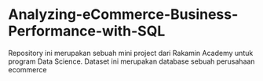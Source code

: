 # Analyzing-eCommerce-Business-Performance-with-SQL
Repository ini merupakan sebuah mini project dari Rakamin Academy untuk program Data Science. Dataset ini merupakan database sebuah perusahaan ecommerce
